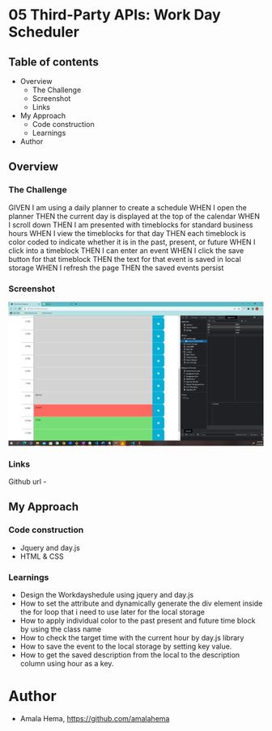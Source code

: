 # 05 Third-Party APIs: Work Day Scheduler
## Table of contents
- Overview
    - The Challenge
    - Screenshot
    - Links
- My Approach
    - Code construction
    - Learnings
- Author
## Overview
### The Challenge

GIVEN I am using a daily planner to create a schedule
WHEN I open the planner
THEN the current day is displayed at the top of the calendar
WHEN I scroll down
THEN I am presented with timeblocks for standard business hours
WHEN I view the timeblocks for that day
THEN each timeblock is color coded to indicate whether it is in the past, present, or future
WHEN I click into a timeblock
THEN I can enter an event
WHEN I click the save button for that timeblock
THEN the text for that event is saved in local storage
WHEN I refresh the page
THEN the saved events persist

### Screenshot

![A user clicks on slots on the color-coded calendar and edits the events.](./Assets/images/githubscreenshot.PNG)

### Links
Github url - 

## My Approach

### Code construction

- Jquery and day.js
- HTML & CSS
### Learnings

- Design the Workdayshedule using jquery and day.js 
- How to set the attribute and dynamically generate the div element inside the for loop that i need to use later for the local storage
- How to apply individual color to the past present and future time block by using the class name
- How to check the target time with the current hour by day.js library
- How to save the event to the local storage by setting key value.
- How to get the saved description from the local to the description column using hour as a key.


# Author
 - Amala Hema,  https://github.com/amalahema

